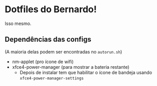 # Dotfiles do Bernardo!

Isso mesmo.

## Dependências das configs
(A maioria delas podem ser encontradas no `autorun.sh`)

- nm-applet (pro ícone de wifi)
- xfce4-power-manager (para mostrar a bateria restante)
  - Depois de instalar tem que habilitar o ícone de bandeja usando `xfce4-power-manager-settings`
